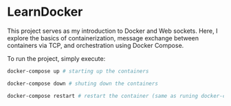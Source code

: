 # LearnDocker

This project serves as my introduction to Docker and Web sockets. Here, I explore the basics of containerization, message exchange between containers via TCP, and orchestration using Docker Compose.

To run the project, simply execute:

```bash
docker-compose up # starting up the containers

docker-compose down # shuting down the containers

docker-compose restart # restart the container (same as runing docker-compose down and then docker-compose up)

